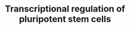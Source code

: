 ---
annotations:
- id: PW:0000004
  parent: regulatory pathway
  type: Pathway Ontology
  value: regulatory pathway
- id: CL:0002248
  parent: stem cell
  type: Cell Type Ontology
  value: pluripotent stem cell
- id: PW:0000100
  parent: regulatory pathway
  type: Pathway Ontology
  value: transcription pathway
authors:
- Anwesha
- MaintBot
- ReactomeTeam
- Fehrhart
- Eweitz
description: Pluripotent stem cells are undifferentiated cells posessing an abbreviated
  cell cycle (reviewed in Stein et al. 2012), a characteristic profile of gene expression
  (Rao et al. 2004, Kim et al. 2006, Player et al. 2006, Wang et al 2006 using mouse,
  International Stem Cell Initiative 2007, Assou et al. 2007, Assou et al. 2009, Ding
  et al. 2012 using mouse), and the ability to self-renew and generate all cell types
  of the body except extraembryonic lineages (Marti et al. 2013, reviewed in Romeo
  et al. 2012). They are a major cell type in the inner cell mass of the early embryo
  in vivo, and cells with the same properties, induced pluripotent stem cells, can
  be generated in vitro from differentiated adult cells by overexpression of a set
  of transcription factor genes (Takahashi and Yamanaka 2006, Takahashi et al. 2007,
  Yu et al. 2007, Jaenisch and Young 2008, Stein et al. 2012, reviewed in Dejosez
  and Zwaka 2012).<br>Pluripotency is maintained by a self-reinforcing loop of transcription
  factors (Boyer et al. 2005, Rao et al. 2006, Matoba et al. 2006, Player et al. 2006,
  Babaie et al. 2007, Sun et al. 2008, Assou et al. 2009, reviewed in Kashyap et al.
  2009, reviewed in Dejosez and Zwaka 2012). In vivo, initiation of pluripotency may
  depend on maternal factors transmitted through the oocyte (Assou et al. 2009) and
  on DNA demethylation in the zygote (recently reviewed in Seisenberger et al. 2013)
  and hypoxia experienced by the blastocyst in the reproductive tract before implantation
  (Forristal et al. 2010, reviewed in Mohyeldin et al. 2010). In vitro, induced pluripotency
  may initiate with demethylation and activation of the promoters of POU5F1 (OCT4)
  and NANOG (Bhutani et al. 2010). Hypoxia also significantly enhances conversion
  to pluripotent stem cells (Yoshida et al. 2009). POU5F1 and NANOG, together with
  SOX2, encode central factors in pluripotency and activate their own transcription
  (Boyer et al 2005, Babaie et al. 2007, Yu et al. 2007, Takahashi et al. 2007). The
  autoactivation loop maintains expression of POU5F1, NANOG, and SOX2 at high levels
  in stem cells and, in turn, complexes containing various combinations of these factors
  (Remenyi et al. 2003, Lam et al. 2012) activate the expression of a group of genes
  whose products are associated with rapid cell proliferation and repress the expression
  of a group of genes whose products are associated with cell differentiation (Boyer
  et al. 2005, Matoba et al. 2006, Babaie et al. 2007, Chavez et al. 2009, Forristal
  et al. 2010, Guenther 2011).<br>Comparisons between human and mouse embryonic stem
  cells must be made with caution and for this reason inferences from mouse have been
  used sparingly in this module. Human ESCs more closely resemble mouse epiblast stem
  cells in having inactivated X chromosomes, flattened morphology, and intolerance
  to passaging as single cells (Hanna et al. 2010). Molecularly, human ESCs differ
  from mouse ESCs in being maintained by FGF and Activin/Nodal/TGFbeta signaling rather
  than by LIF and canonical Wnt signaling (Greber et al. 2010, reviewed in Katoh 2011).
  In human ESCs POU5F1 binds and directly activates the FGF2 gene, however Pou5f1
  does not activate Fgf2 in mouse ESCs (reviewed in De Los Angeles et al. 2012). Differences
  in expression patterns of KLF2, KLF4, KLF5, ESRRB, FOXD3, SOCS3, LIN28, NODAL were
  observed between human and mouse ESCs (Cai et al. 2010) as were differences in expression
  of EOMES, ARNT and several other genes (Ginis et al.2004).  View original pathway
  at [http://www.reactome.org/PathwayBrowser/#DIAGRAM=452723 Reactome].
last-edited: 2021-05-09
organisms:
- Homo sapiens
redirect_from:
- /index.php/Pathway:WP2821
- /instance/WP2821
revision: null
schema-jsonld:
- '@context': https://schema.org/
  '@id': https://wikipathways.github.io/pathways/WP2821.html
  '@type': Dataset
  creator:
    '@type': Organization
    name: WikiPathways
  description: Pluripotent stem cells are undifferentiated cells posessing an abbreviated
    cell cycle (reviewed in Stein et al. 2012), a characteristic profile of gene expression
    (Rao et al. 2004, Kim et al. 2006, Player et al. 2006, Wang et al 2006 using mouse,
    International Stem Cell Initiative 2007, Assou et al. 2007, Assou et al. 2009,
    Ding et al. 2012 using mouse), and the ability to self-renew and generate all
    cell types of the body except extraembryonic lineages (Marti et al. 2013, reviewed
    in Romeo et al. 2012). They are a major cell type in the inner cell mass of the
    early embryo in vivo, and cells with the same properties, induced pluripotent
    stem cells, can be generated in vitro from differentiated adult cells by overexpression
    of a set of transcription factor genes (Takahashi and Yamanaka 2006, Takahashi
    et al. 2007, Yu et al. 2007, Jaenisch and Young 2008, Stein et al. 2012, reviewed
    in Dejosez and Zwaka 2012).<br>Pluripotency is maintained by a self-reinforcing
    loop of transcription factors (Boyer et al. 2005, Rao et al. 2006, Matoba et al.
    2006, Player et al. 2006, Babaie et al. 2007, Sun et al. 2008, Assou et al. 2009,
    reviewed in Kashyap et al. 2009, reviewed in Dejosez and Zwaka 2012). In vivo,
    initiation of pluripotency may depend on maternal factors transmitted through
    the oocyte (Assou et al. 2009) and on DNA demethylation in the zygote (recently
    reviewed in Seisenberger et al. 2013) and hypoxia experienced by the blastocyst
    in the reproductive tract before implantation (Forristal et al. 2010, reviewed
    in Mohyeldin et al. 2010). In vitro, induced pluripotency may initiate with demethylation
    and activation of the promoters of POU5F1 (OCT4) and NANOG (Bhutani et al. 2010).
    Hypoxia also significantly enhances conversion to pluripotent stem cells (Yoshida
    et al. 2009). POU5F1 and NANOG, together with SOX2, encode central factors in
    pluripotency and activate their own transcription (Boyer et al 2005, Babaie et
    al. 2007, Yu et al. 2007, Takahashi et al. 2007). The autoactivation loop maintains
    expression of POU5F1, NANOG, and SOX2 at high levels in stem cells and, in turn,
    complexes containing various combinations of these factors (Remenyi et al. 2003,
    Lam et al. 2012) activate the expression of a group of genes whose products are
    associated with rapid cell proliferation and repress the expression of a group
    of genes whose products are associated with cell differentiation (Boyer et al.
    2005, Matoba et al. 2006, Babaie et al. 2007, Chavez et al. 2009, Forristal et
    al. 2010, Guenther 2011).<br>Comparisons between human and mouse embryonic stem
    cells must be made with caution and for this reason inferences from mouse have
    been used sparingly in this module. Human ESCs more closely resemble mouse epiblast
    stem cells in having inactivated X chromosomes, flattened morphology, and intolerance
    to passaging as single cells (Hanna et al. 2010). Molecularly, human ESCs differ
    from mouse ESCs in being maintained by FGF and Activin/Nodal/TGFbeta signaling
    rather than by LIF and canonical Wnt signaling (Greber et al. 2010, reviewed in
    Katoh 2011). In human ESCs POU5F1 binds and directly activates the FGF2 gene,
    however Pou5f1 does not activate Fgf2 in mouse ESCs (reviewed in De Los Angeles
    et al. 2012). Differences in expression patterns of KLF2, KLF4, KLF5, ESRRB, FOXD3,
    SOCS3, LIN28, NODAL were observed between human and mouse ESCs (Cai et al. 2010)
    as were differences in expression of EOMES, ARNT and several other genes (Ginis
    et al.2004).  View original pathway at [http://www.reactome.org/PathwayBrowser/#DIAGRAM=452723
    Reactome].
  keywords:
  - EPAS1
  - EPAS1 gene
  - FOXP1-ES
  - 'FOXP1-ES '
  - HIF3A
  - KLF4
  - 'KLF4 '
  - LIN28:POU5F1 mRNA
  - LIN28A
  - 'LIN28A '
  - NANOG
  - 'NANOG '
  - NANOG activate
  - NANOG gene
  - 'NANOG gene '
  - NANOG repress genes
  - NR5A1
  - PBX1
  - 'PBX1 '
  - POU5F1
  - 'POU5F1 '
  - POU5F1 (OCT4), SOX2,
  - POU5F1 gene
  - 'POU5F1 gene '
  - POU5F1 mRNA
  - 'POU5F1 mRNA '
  - POU5F1:SOX2:NANOG:KLF4:PBX1:SMAD2:FOXP1-ES:NANOG gene
  - POU5F1:SOX2:NANOG:SOX2 gene
  - POU5F1:SOX2:NANOG:ZSCAN10:PRDM14:SMAD2:SALL4:FOXP1-ES:POU5F1 gene
  - POU5F1:STAT3:SALL4
  - PRDM14
  - 'PRDM14 '
  - SALL4
  - 'SALL4 '
  - SALL4 gene
  - 'SALL4 gene '
  - SALL4:SALL4 gene
  - 'SMAD4 '
  - SMAD4:p-SMAD2:p-SMAD2
  - SOX2
  - 'SOX2 '
  - SOX2 gene
  - 'SOX2 gene '
  - ZIC3
  - ZSCAN10
  - 'ZSCAN10 '
  - differentiation
  - gene
  - genes related to
  - 'p-S465,S467-SMAD2 '
  - 'p-Y705-STAT3 '
  - p-Y705-STAT3 dimer
  - proliferation
  - related to
  license: CC0
  name: Transcriptional regulation of pluripotent stem cells
seo: CreativeWork
title: Transcriptional regulation of pluripotent stem cells
wpid: WP2821
---